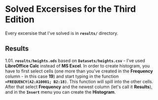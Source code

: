 # Solved Excersises for the Third Edition
Every excersise that I've solved is in **`results/`** directory.

## Results
1.01. **`results/heights.ods`** based on **`Datasets/heights.csv`** - I've used **LibreOffice Calc** instead of **MS Excel**. In order to create histogram, you have to first select cells (one more than you've created in the **Frequency** column - in this case **19**) and start typing in the function **`=FREQUENCY(A2:A10001; B2:18)`**. This function will spill into the other cells. After that select **Frequency** and the newest column (let's call it **Results**), and in the **`Insert`** menu you can create the **Histogram**.
